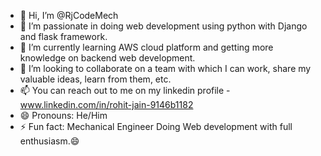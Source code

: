 - 👋 Hi, I’m @RjCodeMech
- 👀 I’m passionate in doing web development using python with Django and flask framework.
- 🌱 I’m currently learning AWS cloud platform and getting more knowledge on backend web development.
- 💞️ I’m looking to collaborate on a team with which I can work, share my valuable ideas, learn from them, etc.
- 📫 You can reach out to me on my linkedin profile - www.linkedin.com/in/rohit-jain-9146b1182
- 😄 Pronouns: He/Him
- ⚡ Fun fact: Mechanical Engineer Doing Web development with full enthusiasm.😄

<!---
RjCodeMech/RjCodeMech is a ✨ special ✨ repository because its `README.md` (this file) appears on your GitHub profile.
You can click the Preview link to take a look at your changes.
--->
